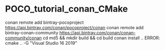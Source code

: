 # POCO_tutorial_conan_CMake
conan remote add bintray-pocoproject https://api.bintray.com/conan/pocoproject/conan
conan remote add bintray-conan-community https://api.bintray.com/conan/conan-community/conan
cd md5 && mkdir build && cd build
conan install ..
ERROR: cmake .. -G "Visual Studio 16 2019"